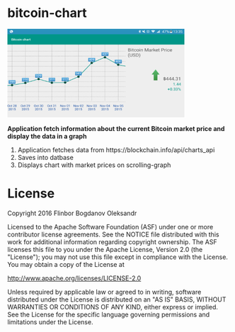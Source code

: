 # bitcoin-chart

<p><img src="https://raw.githubusercontent.com/Flinbor/bitcoin-chart/master/screenshot/device-2016-05-24-132437.png" alt="screen" width="400" height="200"></p>

<p><b>Application fetch information about the current Bitcoin market price and display the data in a graph</b></p>

<p>
<ol>
<li>Application fetches data from https://blockchain.info/api/charts_api</li>
<li>Saves into datbase</li>
<li>Displays chart with market prices on scrolling-graph</li>
</ol>
</p>


# License

Copyright 2016 Flinbor Bogdanov Oleksandr

Licensed to the Apache Software Foundation (ASF) under one or more contributor
license agreements.  See the NOTICE file distributed with this work for
additional information regarding copyright ownership.  The ASF licenses this
file to you under the Apache License, Version 2.0 (the "License"); you may not
use this file except in compliance with the License.  You may obtain a copy of
the License at

  http://www.apache.org/licenses/LICENSE-2.0

Unless required by applicable law or agreed to in writing, software
distributed under the License is distributed on an "AS IS" BASIS, WITHOUT
WARRANTIES OR CONDITIONS OF ANY KIND, either express or implied.  See the
License for the specific language governing permissions and limitations under
the License.